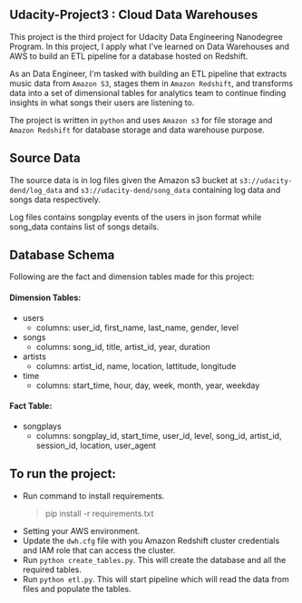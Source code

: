 ## Udacity-Project3 : Cloud Data Warehouses
This project is the third project for Udacity Data Engineering Nanodegree Program.
In this project, I apply what I've learned on Data Warehouses and AWS to build an ETL pipeline for a database hosted on Redshift.

As an Data Engineer, I'm tasked with building an ETL pipeline that extracts music data from `Amazon S3`, stages them in `Amazon Redshift`, and transforms data into a set of dimensional tables for analytics team to continue finding insights in what songs their users are listening to.

The project is written in `python` and uses `Amazon s3` for file storage and `Amazon Redshift`
 for database storage and data warehouse purpose.

## Source Data
The source data is in log files given the Amazon s3 bucket  at `s3://udacity-dend/log_data` 
and `s3://udacity-dend/song_data` containing log data and songs data respectively.

Log files contains songplay events of the users in json format 
while song_data contains list of songs details.

## Database Schema
Following are the fact and dimension tables made for this project:
#### Dimension Tables:
   * users
        * columns: user_id, first_name, last_name, gender, level
   * songs
        * columns: song_id, title, artist_id, year, duration
   * artists
        * columns: artist_id, name, location, lattitude, longitude
   * time
        * columns: start_time, hour, day, week, month, year, weekday
   
#### Fact Table:
   * songplays
        * columns: songplay_id, start_time, user_id, level, song_id, artist_id, session_id, location, user_agent

## To run the project:
   * Run command to install requirements.
        > pip install -r requirements.txt
   * Setting your AWS environment.
   * Update the `dwh.cfg` file with you Amazon Redshift cluster credentials and IAM role that can access the cluster.
   * Run `python create_tables.py`. This will create the database and all the required tables.
   * Run `python etl.py`. This will start pipeline which will read the data from files and populate the tables.